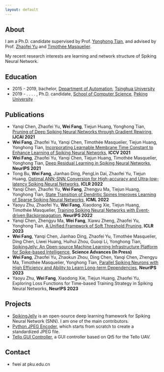 ```yaml
---
layout: default
---
```

## About

I am a Ph.D. candidate supervised by Prof. [Yonghong Tian](https://www.pkuml.org/staff/yhtian.html), and advised by Prof. [Zhaofei Yu](https://yuzhaofei.github.io/) and [Timothée Masquelier](https://cerco.cnrs.fr/pagesp/tim/).

My recent research interests are learning and network structure of Spiking Neural Network.

## Education

- 2015 - 2019, bachelor, [Department of Automation](https://www.au.tsinghua.edu.cn/publish/auen/index.html), [Tsinghua University](https://www.tsinghua.edu.cn/en/)
- 2019 -  . . . . , Ph.D. candidate, [School of Computer Science](https://cs.pku.edu.cn/English/Home.htm), [Peking University](https://english.pku.edu.cn/)

## Publications

- Yanqi Chen, Zhaofei Yu, **Wei Fang**, Tiejun Huang, Yonghong Tian, [Pruning of Deep Spiking Neural Networks through Gradient Rewiring](https://www.ijcai.org/proceedings/2021/236), **IJCAI 2021**
- **Wei Fang**, Zhaofei Yu, Yanqi Chen, Timothée Masquelier, Tiejun Huang, Yonghong Tian, [Incorporating Learnable Membrane Time Constant to Enhance Learning of Spiking Neural Networks](https://openaccess.thecvf.com/content/ICCV2021/html/Fang_Incorporating_Learnable_Membrane_Time_Constant_To_Enhance_Learning_of_Spiking_ICCV_2021_paper.html), **ICCV 2021**
- **Wei Fang**, Zhaofei Yu, Yanqi Chen, Tiejun Huang, Timothée Masquelier, Yonghong Tian, [Deep Residual Learning in Spiking Neural Networks](https://proceedings.neurips.cc/paper/2021/hash/afe434653a898da20044041262b3ac74-Abstract.html), **NeurIPS 2021**
- Tong Bu, **Wei Fang**, Jianhao Ding, PengLin Dai, Zhaofei Yu, Tiejun Huang, [Optimal ANN-SNN Conversion for High-accuracy and Ultra-low-latency Spiking Neural Networks](https://openreview.net/forum?id=7B3IJMM1k_M), **ICLR 2022**
- Yanqi Chen, Zhaofei Yu, **Wei Fang**, Zhengyu Ma, Tiejun Huang, Yonghong Tian, [State Transition of Dendritic Spines Improves Learning of Sparse Spiking Neural Networks](https://proceedings.mlr.press/v162/chen22ac.html), **ICML 2022**
- Yaoyu Zhu, Zhaofei Yu, **Wei Fang**, Xiaodong Xie, Tiejun Huang, Timothée Masquelier, [Training Spiking Neural Networks with Event-driven Backpropagation](https://openreview.net/forum?id=d4JmP1T45WE), **NeurIPS 2022**
- Yanqi Chen, Zhengyu Ma, **Wei Fang**, Xiawu Zheng, Zhaofei Yu, Yonghong Tian, [A Unified Framework of Soft Threshold Pruning](https://openreview.net/forum?id=cCFqcrq0d8), **ICLR 2023**
- **Wei Fang**, Yanqi Chen, Jianhao Ding, Zhaofei Yu, Timothée Masquelier, Ding Chen, Liwei Huang, Huihui Zhou, Guoqi Li, Yonghong Tian, [SpikingJelly: An   Open-source Machine Learning Infrastructure Platform for Spike-based   Intelligence](https://www.science.org/doi/10.1126/sciadv.adi1480), **Science Advances (In Press)**
- **Wei Fang**, Zhaofei Yu, Zhaokun Zhou, Ding Chen, Yanqi Chen, Zhengyu Ma, Timothée Masquelier, Yonghong Tian, [Parallel Spiking Neurons with High Efficiency and Ability to Learn Long-term Dependencies](https://arxiv.org/abs/2304.12760), **NeurIPS 2023**
- Yaoyu Zhu, **Wei Fang**, Xiaodong Xie, Tiejun Huang, Zhaofei Yu, Exploring Loss Functions for Time-based Training Strategy in Spiking Neural Networks, **NeurIPS 2023**

## Projects

- [SpikingJelly](https://github.com/fangwei123456/spikingjelly) is an open-source deep learning framework for Spiking Neural Network (SNN). I am one of the main contributors.
- [Python JPEG Encoder](https://github.com/fangwei123456/python-jpeg-encoder), which starts from scratch to create a standardized JPEG file.
- [Tello GUI Controller](https://github.com/fangwei123456/telloGUIController), a GUI controller based on Qt5 for the Tello UAV.

## Contact

- fwei at pku.edu.cn